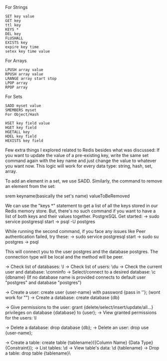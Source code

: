 For Strings
```
SET key value
GET key
ttl key
KEYS *
DEL key
FLUSHALL
EXISTS key
expire key time
setex key time value
```
For Arrays
```
LPUSH array value
RPUSH array value
LRANGE array start stop
LPOP array
RPOP array
```
For Sets
```
SADD myset value
SMEMBERS myset
For Object/Hash

HSET key field value
HGET key field
HGETALL key
HDEL key field
HEXISTS key field
```
Few extra things I explored related to Redis besides what was discussed:
If you want to update the value of a pre-existing key, write the same set command again with the key name and just change the value to whatever you want now. This logic will work for every data type: string, hash, set, array.

To add an element in a set, we use SADD. Similarly, the command to remove an element from the set:

srem keyname(basically the set's name) valueToBeRemoved

We can use the "keys *" statement to get a list of all the keys stored in our Redis memory store. But, there's no such command if you want to have a list of both keys and their values together.
PostgreSQL
Get started:
-> sudo service postgresql start
-> psql -U postgres


While running the second command, if you face any issues like Peer authentication failed, try these:
-> sudo service postgresql start
-> sudo su postgres
-> psql

This will connect you to the user postgres and the database postgres. The connection type will be local and the method will be peer.

-> Check list of databases: \l
-> Check list of users: \du
-> Check the current user and database: \conninfo
-> Select/connect to a desired database: \c {dbname}
(If no database name is provided connects to default user "postgres" and database "postgres")


-> Create a user: create user {user-name} with password {pass in ''};
(wont work for "")
-> Create a database: create database {db}


-> Give permissions to the user: grant {delete/select/insert/update/all...} privileges on database {database} to {user};
-> View granted permissions for the users: \l


-> Delete a database: drop database {db};
-> Delete an user: drop use {user-name};


-> Create a table: create table {tablename}({Column Name} {Data Type} {Constraint});
-> List tables: \d
-> View table's data: \d {tablename}
-> Drop a table: drop table {tablename}\